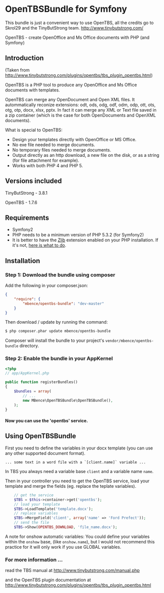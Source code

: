OpenTBSBundle for Symfony
=========================

This bundle is just a convenient way to use OpenTBS, all the credits go to Skrol29 and the TinyButStrong team. http://www.tinybutstrong.com/

OpenTBS - create OpenOffice and Ms Office documents with PHP (and Symfony)


## Introduction

(Taken from http://www.tinybutstrong.com/plugins/opentbs/tbs_plugin_opentbs.html)

OpenTBS is a PHP tool to produce any OpenOffice and Ms Office documents with templates.

OpenTBS can merge any OpenDocument and Open XML files. It autommatically reconize extensions: odt, ods, odg, odf, odm, odp, ott, ots, otg, otp, docx, xlsx, pptx.
In fact it can merge any XML or Text file saved in a zip container (which is the case for both OpenDocuments and OpenXML documents).

What is special to OpenTBS:
* Design your templates directly with OpenOffice or MS Office.
* No exe file needed to merge documents.
* No temporary files needed to merge documents.
* Output directly as an http download, a new file on the disk, or as a string (for file attachment for example).
* Works with both PHP 4 and PHP 5.

## Versions included
TinyButStrong - 3.8.1

OpenTBS - 1.7.6

## Requirements

* Symfony2
* PHP needs to be a minimum version of PHP 5.3.2 (for Symfony2)
* It is better to have the [Zlib](http://www.php.net/manual/en/book.zlib.php) extension enabled on your PHP installation. If it's not, [here is what to do](http://www.tinybutstrong.com/plugins/opentbs/tbs_plugin_opentbs.html#zlib).

## Installation

### Step 1: Download the bundle using composer

Add the following in your composer.json:

```json
{
    "require": {
        "mbence/opentbs-bundle": "dev-master"
    }
}
```

Then download / update by running the command:

``` bash
$ php composer.phar update mbence/opentbs-bundle
```

Composer will install the bundle to your project's `vendor/mbence/opentbs-bundle` directory.

### Step 2: Enable the bundle in your AppKernel

```php
<?php
// app/AppKernel.php

public function registerBundles()
{
    $bundles = array(
        // ...
        new MBence\OpenTBSBundle\OpenTBSBundle(),
    );
}
```

#### Now you can use the 'opentbs' service.


## Using OpenTBSBundle

First you need to define the variables in your docx template (you can use any other supported document format).
```
... some text in a word file with a `[client.name]` variable ...

```
In TBS you always need a variable base `client` and a variable name `name`.

Then in your controller you need to get the OpenTBS service, load your template and merge the fields (eg. replace the teplate variables).
```php
    // get the service
    $TBS = $this->container->get('opentbs');
    // load your template
    $TBS->LoadTemplate('template.docx');
    // replace variables
    $TBS->MergeField('client', array('name' => 'Ford Prefect'));
    // send the file
    $TBS->Show(OPENTBS_DOWNLOAD, 'file_name.docx');
```
A note for onshow automatic variables:
You could define your variables within the `onshow` base, (like `onshow.name`), but I would not recommend this practice for it will only work if you use GLOBAL variables.


### For more information ...
read the TBS manual at http://www.tinybutstrong.com/manual.php

and the OpenTBS plugin documentation at http://www.tinybutstrong.com/plugins/opentbs/tbs_plugin_opentbs.html
